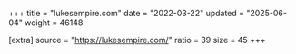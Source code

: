 +++
title = "lukesempire.com"
date = "2022-03-22"
updated = "2025-06-04"
weight = 46148

[extra]
source = "https://lukesempire.com/"
ratio = 39
size = 45
+++
